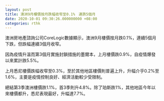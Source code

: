 ```yaml
---
layout: post
title: 澳洲9月樓價按月跌幅收窄至0.1%　連跌5個月
date: 2020-10-01 09:30:26.000000000 +08:00
categories: rthk
---
```


澳洲房地產諮詢公司CoreLogic數據顯示，澳洲9月樓價按月跌0.1%，連續5個月下跌，但跌幅連續3個月收窄。

因為疫情升溫而第3個月實施封鎖措施的墨爾本，上月樓價跌0.9%，自疫情爆發以來累計跌5.5%。

上月悉尼樓價跌幅收窄至0.3%，至於其他地區樓價則普遍上升，升幅介乎0.2%至1.6%，主要是疫情控制良好、經濟活動較少受限制。

總結第3季澳洲樓價跌1.1%，首3季則升4.8%。除了珀斯跌1%，其他地區今年以來樓價都升，悉尼表現最好，升幅達7.7%。
